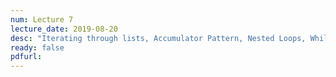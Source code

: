 ```yaml
---
num: Lecture 7
lecture_date: 2019-08-20
desc: "Iterating through lists, Accumulator Pattern, Nested Loops, While Loops"
ready: false
pdfurl:
---
```



